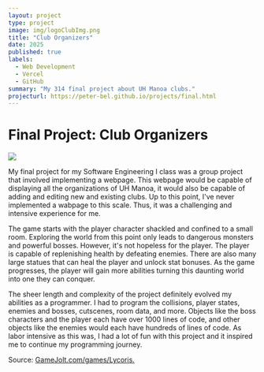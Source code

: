 ```yaml
---
layout: project
type: project
image: img/logoClubImg.png
title: "Club Organizers"
date: 2025
published: true
labels:
  - Web Development
  - Vercel
  - GitHub
summary: "My 314 final project about UH Manoa clubs."
projecturl: https://peter-bel.github.io/projects/final.html
---
```


# Final Project: Club Organizers

<div class="text-center p-4">
  <img class="img-fluid" src="../img/cotton/FinalLandImg.png">
</div>

My final project for my Software Engineering I class was a group project that involved implementing a webpage. This webpage would be capable of displaying all the organizations of UH Manoa, it would also be capable of adding and editing new and existing clubs. Up to this point, I've never implemented a wabpage to this scale. Thus, it was a challenging and intensive experience for me.  
  
  The game starts with the player character shackled and confined to a small room. Exploring the world from this point only leads to dangerous monsters and powerful bosses. However, it's not hopeless for the player. The player is capable of replenishing health by defeating enemies. There are also many large statues that can heal the player and unlock stat bonuses. As the game progresses, the player will gain more abilities turning this daunting world into one they can conquer.

  The sheer length and complexity of the project definitely evolved my abilities as a programmer. I had to program the collisions, player states, enemies and bosses, cutscenes, room data, and more. Objects like the boss characters and the player each have over 1000 lines of code, and other objects like the enemies would each have hundreds of lines of code. As labor intensive as this was, I had a lot of fun with this project and it inspired me to continue my programming journey.

Source: <a href="https://gamejolt.com/games/Lycoris/903344"><i class="large github icon "></i>GameJolt.com/games/Lycoris.</a>
